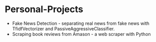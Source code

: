 # Personal-Projects
 - Fake News Detection - separating real news from fake news with TfidfVectorizer and PassiveAggressiveClassifier.
 - Scraping book reviews from Amason - a web scraper with Python
